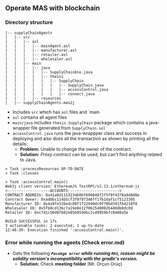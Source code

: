 ## Operate MAS with blockchain

### Directory structure
```
|-- supplyChainAgents
|   |-- src
|   |   |-- asl
|   |   |   |-- mainAgent.asl
|   |   |   |-- manufacturer.asl
|   |   |   |-- retailer.asl
|   |   |   |-- wholesaler.asl
|   |   |-- main
|   |   |   |-- java
|   |   |   |   |-- SupplyChainEnv.java
|   |   |   |   |-- thesis
|   |   |   |   |   |-- SupplyChain
|   |   |   |   |   |   |-- SupplyChain.java
|   |   |   |   |   |   |-- accessControl.java
|   |   |   |   |   |   |-- connect.java
|   |   |   |-- resources
|   |-- supplyChainAgents.mas2j
```
 - Includes `src` which has `asl` files and `main
 - `asl` contains all agent files
 - `main/java` includes `thesis.SupplyChain` package which contains a java-wrapper file generated from `SupplyChain.sol`
 - `accessControl.java` runs the java-wrappper class and success in deploying and also does all the transaction as shown by printing all the details:
    - **Problem:** Unable to change the owner of the contract.
    - **Solution:** _Proxy contract_ can be used, but can't find anything related to Java.
```
> Task :processResources UP-TO-DATE
> Task :classes

> Task :accessControl.main()
Web3j client version: EthereumJS TestRPC/v2.13.1/ethereum-js
<-------------------ACCOUNTS----------------------->
CONTRACT ADDRESS: 0x41a8d1153234b0bf690840f2f5f0f4378a9d8d8e
Contract Owner: 0xad0bc114b5cf3f0797346ff1fb1daf1cf5123395
Manufacturer ID: 0x4a9fe326edc88f1f22940dc9f70bd391fb4218f8
Wholesaler ID: 0x5fb0cd136c7a19e8e12f062548002b4460b0dc0d
Retailer ID: 0xc7d1c50d87b82e85b959dbc2cd9959bfc0480a5e

BUILD SUCCESSFUL in 17s
3 actionable tasks: 2 executed, 1 up-to-date
12:46:39: Execution finished ':accessControl.main()'.
```
### Error while running the agents (Check **error.md**)
- Gets the following _**`Pacakge error` while running `MAS`, reason might be solidity version's incompatibility with the gradle's version.**_
  - **Solution:** Check **meeting folder** (Mr. Orçun Oruç)

